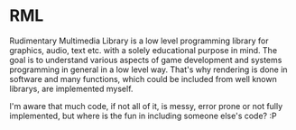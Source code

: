 # RML

Rudimentary Multimedia Library is a low level programming library for graphics, audio, text etc. with a solely educational purpose in mind.
The goal is to understand various aspects of game development and systems programming in general in a low level way.
That's why rendering is done in software and many functions, which could be included from well known librarys, are implemented myself.

I'm aware that much code, if not all of it, is messy, error prone or not fully implemented, but where is the fun in including someone else's code? :P
